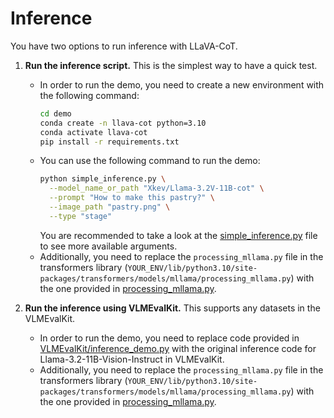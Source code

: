 # Inference 

You have two options to run inference with LLaVA-CoT. 

1. **Run the inference script.** This is the simplest way to have a quick test.
    - In order to run the demo, you need to create a new environment with the following command:
      ```bash
      cd demo
      conda create -n llava-cot python=3.10
      conda activate llava-cot
      pip install -r requirements.txt
      ```
    - You can use the following command to run the demo:
      ```bash
      python simple_inference.py \
        --model_name_or_path "Xkev/Llama-3.2V-11B-cot" \
        --prompt "How to make this pastry?" \
        --image_path "pastry.png" \
        --type "stage"
      ```
      You are recommended to take a look at the [simple_inference.py](demo/simple_inference.py) file to see more available arguments.
    - Additionally, you need to replace the `processing_mllama.py` file in the transformers library (`YOUR_ENV/lib/python3.10/site-packages/transformers/models/mllama/processing_mllama.py`) with the one provided in [processing_mllama.py](processing_mllama.py).

2. **Run the inference using VLMEvalKit.** This supports any datasets in the VLMEvalKit. 
    - In order to run the demo, you need to replace code provided in [VLMEvalKit/inference_demo.py](VLMEvalKit/inference_demo.py) with the original inference code for Llama-3.2-11B-Vision-Instruct in VLMEvalKit.
    - Additionally, you need to replace the `processing_mllama.py` file in the transformers library (`YOUR_ENV/lib/python3.10/site-packages/transformers/models/mllama/processing_mllama.py`) with the one provided in [processing_mllama.py](processing_mllama.py).
    
